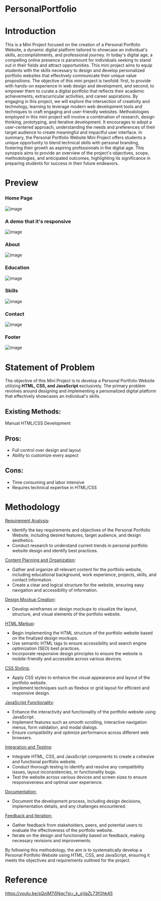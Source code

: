 # PersonalPortfolio
# Introduction
This is a Mini Project focused on the creation of a Personal Portfolio Website, a dynamic digital platform tailored to showcase an individual's skills, accomplishments, and professional journey. In today's digital age, a compelling online presence is paramount for individuals seeking to stand out in their fields and attract opportunities. This mini project aims to equip students with the skills necessary to design and develop personalized portfolio websites that effectively communicate their unique value propositions.
The objective of this mini project is twofold: first, to provide with hands-on experience in web design and development, and second, to empower them to curate a digital portfolio that reflects their academic achievements, extracurricular activities, and career aspirations. By engaging in this project, we will explore the intersection of creativity and technology, learning to leverage modern web development tools and techniques to craft engaging and user-friendly websites.
Methodologies employed in this mini project will involve a combination of research, design thinking, prototyping, and iterative development. It encourages to adopt a user-centered approach, understanding the needs and preferences of their target audience to create meaningful and impactful user interface.
In summary, the Personal Portfolio Website Mini Project offers students a unique opportunity to blend technical skills with personal branding, fostering their growth as aspiring professionals in the digital age. This synopsis aims to provide an overview of the project's objectives, scope, methodologies, and anticipated outcomes, highlighting its significance in preparing students for success in their future endeavors.

# Preview
### Home Page
![image](https://github.com/AvNiVaTs/PersonalPortfolio/assets/120127135/2ef3e731-b225-4611-9a75-573023b6c317)

### A demo that it's responsive
![image](https://github.com/AvNiVaTs/PersonalPortfolio/assets/120127135/9deec250-b18f-465f-aac7-00ccdf97fe6d)

### About
![image](https://github.com/AvNiVaTs/PersonalPortfolio/assets/120127135/1d065310-7aaf-4606-b72f-7c87b2eb2d27)

### Education
![image](https://github.com/AvNiVaTs/PersonalPortfolio/assets/120127135/fd1e32b4-a38f-42a3-8716-84ac3a07d771)

### Skills
![image](https://github.com/AvNiVaTs/PersonalPortfolio/assets/120127135/87a618d1-f2b9-4545-9885-180f7d2d9478)

### Contact
![image](https://github.com/AvNiVaTs/PersonalPortfolio/assets/120127135/b38db5aa-453a-4d7b-a29b-d834d8a270c3)

### Footer
![image](https://github.com/AvNiVaTs/PersonalPortfolio/assets/120127135/059e8130-cfba-48df-a62e-870d4c773bcf)

# Statement of Problem
The objective of this Mini Project is to develop a Personal Portfolio Website utilizing **HTML, CSS, and JavaScript** exclusively. The primary problem revolves around designing and implementing a personalized digital platform that effectively showcases an individual's skills.
## Existing Methods:
Manual HTML/CSS Development
## Pros:
* Full control over design and layout
* Ability to customize every aspect
## Cons:
* Time consuming and labor intensive
* Requires technical expertise in HTML/CSS

# Methodology
<ins>Requirement Analysis</ins>:
- Identify the key requirements and objectives of the Personal Portfolio Website, including desired features, target audience, and design aesthetics.
- Conduct research to understand current trends in personal portfolio website design and identify best practices.

<ins>Content Planning and Organization</ins>:
- Gather and organize all relevant content for the portfolio website, including educational background, work experience, projects, skills, and contact information.
- Create a clear and logical structure for the website, ensuring easy navigation and accessibility of information.

<ins>Design Mockup Creation</ins>:
- Develop wireframes or design mockups to visualize the layout, structure, and visual elements of the portfolio website.

<ins>HTML Markup</ins>:
- Begin implementing the HTML structure of the portfolio website based on the finalized design mockups.
- Use semantic HTML tags to ensure accessibility and search engine optimization (SEO) best practices.
- Incorporate responsive design principles to ensure the website is mobile-friendly and accessible across various devices.

<ins>CSS Styling<ins>:
- Apply CSS styles to enhance the visual appearance and layout of the portfolio website.
- Implement techniques such as flexbox or grid layout for efficient and responsive design.

<ins>JavaScript Functionality</ins>:
- Enhance the interactivity and functionality of the portfolio website using JavaScript.
- Implement features such as smooth scrolling, interactive navigation menus, form validation, and modal dialogs.
- Ensure compatibility and optimize performance across different web browsers.

<ins>Integration and Testing</ins>:
- Integrate HTML, CSS, and JavaScript components to create a cohesive and functional portfolio website.
- Conduct thorough testing to identify and resolve any compatibility issues, layout inconsistencies, or functionality bugs.
- Test the website across various devices and screen sizes to ensure responsiveness and optimal user experience.

<ins>Documentation<ins>:
- Document the development process, including design decisions, implementation details, and any challenges encountered.

<ins>Feedback and Iteration<ins>:
- Gather feedback from stakeholders, peers, and potential users to evaluate the effectiveness of the portfolio website.
- Iterate on the design and functionality based on feedback, making necessary revisions and improvements.

By following this methodology, the aim is to systematically develop a Personal Portfolio Website using HTML, CSS, and JavaScript, ensuring it meets the objectives and requirements outlined for the project.

# Reference
https://youtu.be/sQoiM7i5Nqc?si=_k_qVaZL73fOhkA5
